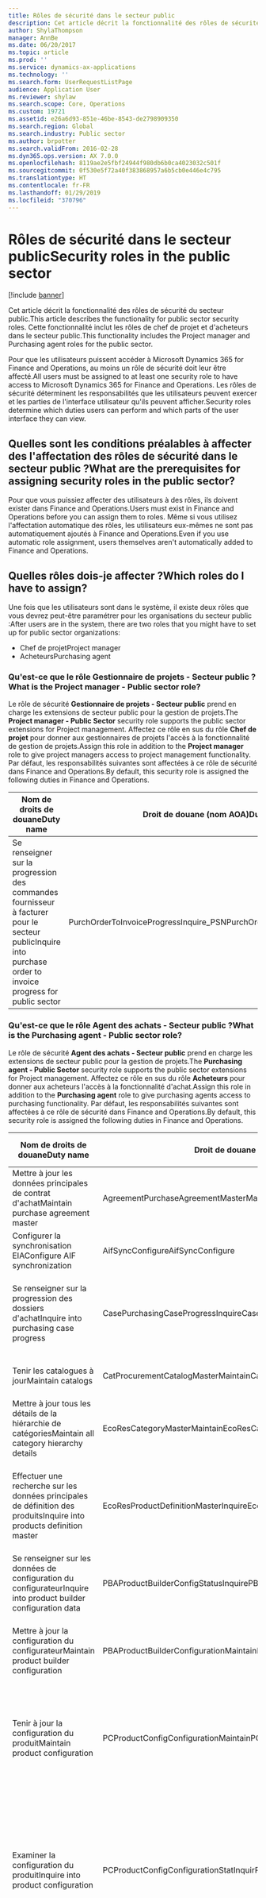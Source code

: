 ```yaml
---
title: Rôles de sécurité dans le secteur public
description: Cet article décrit la fonctionnalité des rôles de sécurité du secteur public. Cette fonctionnalité inclut les rôles de chef de projet et d'acheteurs dans le secteur public.
author: ShylaThompson
manager: AnnBe
ms.date: 06/20/2017
ms.topic: article
ms.prod: ''
ms.service: dynamics-ax-applications
ms.technology: ''
ms.search.form: UserRequestListPage
audience: Application User
ms.reviewer: shylaw
ms.search.scope: Core, Operations
ms.custom: 19721
ms.assetid: e26a6d93-851e-46be-8543-de2798909350
ms.search.region: Global
ms.search.industry: Public sector
ms.author: brpotter
ms.search.validFrom: 2016-02-28
ms.dyn365.ops.version: AX 7.0.0
ms.openlocfilehash: 8119ae2e5fbf24944f980db6b0ca4023032c501f
ms.sourcegitcommit: 0f530e5f72a40f383868957a6b5cb0e446e4c795
ms.translationtype: HT
ms.contentlocale: fr-FR
ms.lasthandoff: 01/29/2019
ms.locfileid: "370796"
---
```

# <a name="security-roles-in-the-public-sector"></a><span data-ttu-id="b9f60-104">Rôles de sécurité dans le secteur public</span><span class="sxs-lookup"><span data-stu-id="b9f60-104">Security roles in the public sector</span></span>

[!include [banner](../includes/banner.md)]

<span data-ttu-id="b9f60-105">Cet article décrit la fonctionnalité des rôles de sécurité du secteur public.</span><span class="sxs-lookup"><span data-stu-id="b9f60-105">This article describes the functionality for public sector security roles.</span></span> <span data-ttu-id="b9f60-106">Cette fonctionnalité inclut les rôles de chef de projet et d'acheteurs dans le secteur public.</span><span class="sxs-lookup"><span data-stu-id="b9f60-106">This functionality includes the Project manager and Purchasing agent roles for the public sector.</span></span>

<span data-ttu-id="b9f60-107">Pour que les utilisateurs puissent accéder à Microsoft Dynamics 365 for Finance and Operations, au moins un rôle de sécurité doit leur être affecté.</span><span class="sxs-lookup"><span data-stu-id="b9f60-107">All users must be assigned to at least one security role to have access to Microsoft Dynamics 365 for Finance and Operations.</span></span> <span data-ttu-id="b9f60-108">Les rôles de sécurité déterminent les responsabilités que les utilisateurs peuvent exercer et les parties de l'interface utilisateur qu'ils peuvent afficher.</span><span class="sxs-lookup"><span data-stu-id="b9f60-108">Security roles determine which duties users can perform and which parts of the user interface they can view.</span></span>

## <a name="what-are-the-prerequisites-for-assigning-security-roles-in-the-public-sector"></a><span data-ttu-id="b9f60-109">Quelles sont les conditions préalables à affecter des l'affectation des rôles de sécurité dans le secteur public ?</span><span class="sxs-lookup"><span data-stu-id="b9f60-109">What are the prerequisites for assigning security roles in the public sector?</span></span>
<span data-ttu-id="b9f60-110">Pour que vous puissiez affecter des utilisateurs à des rôles, ils doivent exister dans Finance and Operations.</span><span class="sxs-lookup"><span data-stu-id="b9f60-110">Users must exist in Finance and Operations before you can assign them to roles.</span></span> <span data-ttu-id="b9f60-111">Même si vous utilisez l'affectation automatique des rôles, les utilisateurs eux-mêmes ne sont pas automatiquement ajoutés à Finance and Operations.</span><span class="sxs-lookup"><span data-stu-id="b9f60-111">Even if you use automatic role assignment, users themselves aren't automatically added to Finance and Operations.</span></span>

## <a name="which-roles-do-i-have-to-assign"></a><span data-ttu-id="b9f60-112">Quelles rôles dois-je affecter ?</span><span class="sxs-lookup"><span data-stu-id="b9f60-112">Which roles do I have to assign?</span></span>
<span data-ttu-id="b9f60-113">Une fois que les utilisateurs sont dans le système, il existe deux rôles que vous devrez peut-être paramétrer pour les organisations du secteur public :</span><span class="sxs-lookup"><span data-stu-id="b9f60-113">After users are in the system, there are two roles that you might have to set up for public sector organizations:</span></span>

-   <span data-ttu-id="b9f60-114">Chef de projet</span><span class="sxs-lookup"><span data-stu-id="b9f60-114">Project manager</span></span>
-   <span data-ttu-id="b9f60-115">Acheteurs</span><span class="sxs-lookup"><span data-stu-id="b9f60-115">Purchasing agent</span></span>

### <a name="what-is-the-project-manager---public-sector-role"></a><span data-ttu-id="b9f60-116">Qu'est-ce que le rôle Gestionnaire de projets - Secteur public ?</span><span class="sxs-lookup"><span data-stu-id="b9f60-116">What is the Project manager - Public sector role?</span></span>

<span data-ttu-id="b9f60-117">Le rôle de sécurité **Gestionnaire de projets - Secteur public** prend en charge les extensions de secteur public pour la gestion de projets.</span><span class="sxs-lookup"><span data-stu-id="b9f60-117">The **Project manager - Public Sector** security role supports the public sector extensions for Project management.</span></span> <span data-ttu-id="b9f60-118">Affectez ce rôle en sus du rôle **Chef de projet** pour donner aux gestionnaires de projets l'accès à la fonctionnalité de gestion de projets.</span><span class="sxs-lookup"><span data-stu-id="b9f60-118">Assign this role in addition to the **Project manager** role to give project managers access to project management functionality.</span></span> <span data-ttu-id="b9f60-119">Par défaut, les responsabilités suivantes sont affectées à ce rôle de sécurité dans Finance and Operations.</span><span class="sxs-lookup"><span data-stu-id="b9f60-119">By default, this security role is assigned the following duties in Finance and Operations.</span></span>

| <span data-ttu-id="b9f60-120">Nom de droits de douane</span><span class="sxs-lookup"><span data-stu-id="b9f60-120">Duty name</span></span>                                                         | <span data-ttu-id="b9f60-121">Droit de douane (nom AOA)</span><span class="sxs-lookup"><span data-stu-id="b9f60-121">Duty AOT name</span></span>                           | <span data-ttu-id="b9f60-122">Description du droit</span><span class="sxs-lookup"><span data-stu-id="b9f60-122">Duty description</span></span>                                                                |
|-------------------------------------------------------------------|-----------------------------------------|---------------------------------------------------------------------------------|
| <span data-ttu-id="b9f60-123">Se renseigner sur la progression des commandes fournisseur à facturer pour le secteur public</span><span class="sxs-lookup"><span data-stu-id="b9f60-123">Inquire into purchase order to invoice progress for public sector</span></span> | <span data-ttu-id="b9f60-124">PurchOrderToInvoiceProgressInquire\_PSN</span><span class="sxs-lookup"><span data-stu-id="b9f60-124">PurchOrderToInvoiceProgressInquire\_PSN</span></span> | <span data-ttu-id="b9f60-125">Répondre aux demandes de renseignements sur le statut du processus « de la commande fournisseur à la facture ».</span><span class="sxs-lookup"><span data-stu-id="b9f60-125">Respond to inquiries about the status of the purchase order–to–invoice process.</span></span> |

### <a name="what-is-the-purchasing-agent---public-sector-role"></a><span data-ttu-id="b9f60-126">Qu'est-ce que le rôle Agent des achats - Secteur public ?</span><span class="sxs-lookup"><span data-stu-id="b9f60-126">What is the Purchasing agent - Public sector role?</span></span>

<span data-ttu-id="b9f60-127">Le rôle de sécurité **Agent des achats - Secteur public** prend en charge les extensions de secteur public pour la gestion de projets.</span><span class="sxs-lookup"><span data-stu-id="b9f60-127">The **Purchasing agent - Public Sector** security role supports the public sector extensions for Project management.</span></span> <span data-ttu-id="b9f60-128">Affectez ce rôle en sus du rôle **Acheteurs** pour donner aux acheteurs l'accès à la fonctionnalité d'achat.</span><span class="sxs-lookup"><span data-stu-id="b9f60-128">Assign this role in addition to the **Purchasing agent** role to give purchasing agents access to purchasing functionality.</span></span> <span data-ttu-id="b9f60-129">Par défaut, les responsabilités suivantes sont affectées à ce rôle de sécurité dans Finance and Operations.</span><span class="sxs-lookup"><span data-stu-id="b9f60-129">By default, this security role is assigned the following duties in Finance and Operations.</span></span>

| <span data-ttu-id="b9f60-130">Nom de droits de douane</span><span class="sxs-lookup"><span data-stu-id="b9f60-130">Duty name</span></span>                                                       | <span data-ttu-id="b9f60-131">Droit de douane (nom AOA)</span><span class="sxs-lookup"><span data-stu-id="b9f60-131">Duty AOT name</span></span>                            | <span data-ttu-id="b9f60-132">Description du droit</span><span class="sxs-lookup"><span data-stu-id="b9f60-132">Duty description</span></span>                                                                                        |
|-----------------------------------------------------------------|------------------------------------------|---------------------------------------------------------------------------------------------------------|
| <span data-ttu-id="b9f60-133">Mettre à jour les données principales de contrat d'achat</span><span class="sxs-lookup"><span data-stu-id="b9f60-133">Maintain purchase agreement master</span></span>                              | <span data-ttu-id="b9f60-134">AgreementPurchaseAgreementMasterMaintain</span><span class="sxs-lookup"><span data-stu-id="b9f60-134">AgreementPurchaseAgreementMasterMaintain</span></span> | <span data-ttu-id="b9f60-135">Mettre à jour les détails de contrats d'achat.</span><span class="sxs-lookup"><span data-stu-id="b9f60-135">Maintain the details of purchase agreements.</span></span>                                                            |
| <span data-ttu-id="b9f60-136">Configurer la synchronisation EIA</span><span class="sxs-lookup"><span data-stu-id="b9f60-136">Configure AIF synchronization</span></span>                                   | <span data-ttu-id="b9f60-137">AifSyncConfigure</span><span class="sxs-lookup"><span data-stu-id="b9f60-137">AifSyncConfigure</span></span>                         | <span data-ttu-id="b9f60-138">Spécifier des filtres sur les ports.</span><span class="sxs-lookup"><span data-stu-id="b9f60-138">Specify filters on ports.</span></span>                                                                               |
| <span data-ttu-id="b9f60-139">Se renseigner sur la progression des dossiers d'achat</span><span class="sxs-lookup"><span data-stu-id="b9f60-139">Inquire into purchasing case progress</span></span>                           | <span data-ttu-id="b9f60-140">CasePurchasingCaseProgressInquire</span><span class="sxs-lookup"><span data-stu-id="b9f60-140">CasePurchasingCaseProgressInquire</span></span>        | <span data-ttu-id="b9f60-141">Répondre aux demandes de renseignements sur le statut des dossiers d'achat.</span><span class="sxs-lookup"><span data-stu-id="b9f60-141">Respond to inquiries about the status of purchasing cases.</span></span>                                              |
| <span data-ttu-id="b9f60-142">Tenir les catalogues à jour</span><span class="sxs-lookup"><span data-stu-id="b9f60-142">Maintain catalogs</span></span>                                               | <span data-ttu-id="b9f60-143">CatProcurementCatalogMasterMaintain</span><span class="sxs-lookup"><span data-stu-id="b9f60-143">CatProcurementCatalogMasterMaintain</span></span>      | <span data-ttu-id="b9f60-144">Mettre à jour tous les types de catalogues.</span><span class="sxs-lookup"><span data-stu-id="b9f60-144">Maintain all types of catalogs.</span></span>                                                                         |
| <span data-ttu-id="b9f60-145">Mettre à jour tous les détails de la hiérarchie de catégories</span><span class="sxs-lookup"><span data-stu-id="b9f60-145">Maintain all category hierarchy details</span></span>                         | <span data-ttu-id="b9f60-146">EcoResCategoryMasterMaintain</span><span class="sxs-lookup"><span data-stu-id="b9f60-146">EcoResCategoryMasterMaintain</span></span>             | <span data-ttu-id="b9f60-147">Mettre à jour les catégories.</span><span class="sxs-lookup"><span data-stu-id="b9f60-147">Maintain categories.</span></span>                                                                                    |
| <span data-ttu-id="b9f60-148">Effectuer une recherche sur les données principales de définition des produits</span><span class="sxs-lookup"><span data-stu-id="b9f60-148">Inquire into products definition master</span></span>                         | <span data-ttu-id="b9f60-149">EcoResProductDefinitionMasterInquire</span><span class="sxs-lookup"><span data-stu-id="b9f60-149">EcoResProductDefinitionMasterInquire</span></span>     | <span data-ttu-id="b9f60-150">Répondre aux demandes concernant les données principales pour les définitions de produits</span><span class="sxs-lookup"><span data-stu-id="b9f60-150">Respond to inquiries about master data for product definitions.</span></span>                                         |
| <span data-ttu-id="b9f60-151">Se renseigner sur les données de configuration du configurateur</span><span class="sxs-lookup"><span data-stu-id="b9f60-151">Inquire into product builder configuration data</span></span>                 | <span data-ttu-id="b9f60-152">PBAProductBuilderConfigStatusInquire</span><span class="sxs-lookup"><span data-stu-id="b9f60-152">PBAProductBuilderConfigStatusInquire</span></span>     | <span data-ttu-id="b9f60-153">Ouvrir et réviser les configurations du configurateur.</span><span class="sxs-lookup"><span data-stu-id="b9f60-153">Open and review product builder configurations.</span></span>                                                         |
| <span data-ttu-id="b9f60-154">Mettre à jour la configuration du configurateur</span><span class="sxs-lookup"><span data-stu-id="b9f60-154">Maintain product builder configuration</span></span>                          | <span data-ttu-id="b9f60-155">PBAProductBuilderConfigurationMaintain</span><span class="sxs-lookup"><span data-stu-id="b9f60-155">PBAProductBuilderConfigurationMaintain</span></span>   | <span data-ttu-id="b9f60-156">Modifier et mettre à jour les configurations du configurateur.</span><span class="sxs-lookup"><span data-stu-id="b9f60-156">Edit and update product builder configurations.</span></span>                                                         |
| <span data-ttu-id="b9f60-157">Tenir à jour la configuration du produit</span><span class="sxs-lookup"><span data-stu-id="b9f60-157">Maintain product configuration</span></span>                                  | <span data-ttu-id="b9f60-158">PCProductConfigConfigurationMaintain</span><span class="sxs-lookup"><span data-stu-id="b9f60-158">PCProductConfigConfigurationMaintain</span></span>     | <span data-ttu-id="b9f60-159">Mettre à jour une configuration basé sur les contraintes pour les modèles de configuration de produit.</span><span class="sxs-lookup"><span data-stu-id="b9f60-159">Maintain a constraint-based configuration for product configuration models.</span></span>                             |
| <span data-ttu-id="b9f60-160">Examiner la configuration du produit</span><span class="sxs-lookup"><span data-stu-id="b9f60-160">Inquire into product configuration</span></span>                              | <span data-ttu-id="b9f60-161">PCProductConfigConfigurationStatInquir</span><span class="sxs-lookup"><span data-stu-id="b9f60-161">PCProductConfigConfigurationStatInquir</span></span>   | <span data-ttu-id="b9f60-162">Répondre aux demandes de renseignements sur les données principales de configuration pour les modèles de configuration de produits basée sur les contraintes.</span><span class="sxs-lookup"><span data-stu-id="b9f60-162">Respond to inquiries about configuration master data for constraint-based product configuration models.</span></span> |
| <span data-ttu-id="b9f60-163">Mettre à jour les paramètres de gestion d'impression de configuration des achats</span><span class="sxs-lookup"><span data-stu-id="b9f60-163">Maintain purchase setup print management settings</span></span>               | <span data-ttu-id="b9f60-164">PrintMgmtPurchaseSettingsMaintain</span><span class="sxs-lookup"><span data-stu-id="b9f60-164">PrintMgmtPurchaseSettingsMaintain</span></span>        | <span data-ttu-id="b9f60-165">Mettre à jour les paramètres de gestion d'impression pour le paramétrage des achats.</span><span class="sxs-lookup"><span data-stu-id="b9f60-165">Maintain print management settings for purchase setups.</span></span>                                                 |
| <span data-ttu-id="b9f60-166">Mettre à jour les paramètres de gestion d'impression des documents d'achats</span><span class="sxs-lookup"><span data-stu-id="b9f60-166">Maintain purchase document print management settings</span></span>            | <span data-ttu-id="b9f60-167">PrintMgmtPurchDocumentSettingsMaintain</span><span class="sxs-lookup"><span data-stu-id="b9f60-167">PrintMgmtPurchDocumentSettingsMaintain</span></span>   | <span data-ttu-id="b9f60-168">Mettre à jour les paramètres de gestion d'impression des documents d'achat.</span><span class="sxs-lookup"><span data-stu-id="b9f60-168">Maintain print management settings for purchase documents.</span></span>                                              |
| <span data-ttu-id="b9f60-169">Se renseigner sur les politiques d'achat</span><span class="sxs-lookup"><span data-stu-id="b9f60-169">Inquire into purchasing policies</span></span>                                | <span data-ttu-id="b9f60-170">ProcPurchasingProcessInquire</span><span class="sxs-lookup"><span data-stu-id="b9f60-170">ProcPurchasingProcessInquire</span></span>             | <span data-ttu-id="b9f60-171">Répondre aux demandes de renseignements sur les stratégies régissant le processus d'achat.</span><span class="sxs-lookup"><span data-stu-id="b9f60-171">Respond to inquiries about policies that govern the purchasing process.</span></span>                                 |
| <span data-ttu-id="b9f60-172">Se renseigner sur les politiques d'achat pour le secteur public</span><span class="sxs-lookup"><span data-stu-id="b9f60-172">Inquire into purchasing policies for public sector</span></span>              | <span data-ttu-id="b9f60-173">ProcPurchasingProcessInquire\_PSN</span><span class="sxs-lookup"><span data-stu-id="b9f60-173">ProcPurchasingProcessInquire\_PSN</span></span>        | <span data-ttu-id="b9f60-174">Répondre aux demandes de renseignements sur les stratégies du secteur public régissant le processus d'achat.</span><span class="sxs-lookup"><span data-stu-id="b9f60-174">Respond to inquiries about public sector policies that govern the purchasing process.</span></span>                   |
| <span data-ttu-id="b9f60-175">Approuver le contrat d'achat</span><span class="sxs-lookup"><span data-stu-id="b9f60-175">Approve purchase agreement</span></span>                                      | <span data-ttu-id="b9f60-176">PurchaseAgreementWFMaintain</span><span class="sxs-lookup"><span data-stu-id="b9f60-176">PurchaseAgreementWFMaintain</span></span>              | <span data-ttu-id="b9f60-177">Réviser et approuver les contrats d'achat dans un workflow.</span><span class="sxs-lookup"><span data-stu-id="b9f60-177">Review and approve purchase agreements in a workflow.</span></span>                                                   |
| <span data-ttu-id="b9f60-178">Tenir à jour les commandes fournisseur</span><span class="sxs-lookup"><span data-stu-id="b9f60-178">Maintain purchase orders</span></span>                                        | <span data-ttu-id="b9f60-179">PurchOrderMaintain</span><span class="sxs-lookup"><span data-stu-id="b9f60-179">PurchOrderMaintain</span></span>                       | <span data-ttu-id="b9f60-180">Documenter et enregistrer les commandes fournisseur</span><span class="sxs-lookup"><span data-stu-id="b9f60-180">Document and record purchase orders.</span></span>                                                                    |
| <span data-ttu-id="b9f60-181">Tenir à jour la consolidation des demandes d'achat</span><span class="sxs-lookup"><span data-stu-id="b9f60-181">Maintain purchase requisition consolidation</span></span>                     | <span data-ttu-id="b9f60-182">PurchReqConsolidationMaintain</span><span class="sxs-lookup"><span data-stu-id="b9f60-182">PurchReqConsolidationMaintain</span></span>            | <span data-ttu-id="b9f60-183">Mettre à jour le processus de consolidation des demandes d'achat.</span><span class="sxs-lookup"><span data-stu-id="b9f60-183">Maintain the purchase requisition consolidation process.</span></span>                                                |
| <span data-ttu-id="b9f60-184">Tenir à jour la création de commandes fournisseur à partir de demandes d'achat</span><span class="sxs-lookup"><span data-stu-id="b9f60-184">Maintain creation of purchase orders from purchase requisitions</span></span> | <span data-ttu-id="b9f60-185">PurchReqOrderFromRequisitionMaintain</span><span class="sxs-lookup"><span data-stu-id="b9f60-185">PurchReqOrderFromRequisitionMaintain</span></span>     | <span data-ttu-id="b9f60-186">Lancer les commandes fournisseur à partir de demandes d'achat.</span><span class="sxs-lookup"><span data-stu-id="b9f60-186">Release purchase orders from purchase requisitions.</span></span>                                                     |
| <span data-ttu-id="b9f60-187">Approuver les demandes d'achat</span><span class="sxs-lookup"><span data-stu-id="b9f60-187">Approve purchase requisitions</span></span>                                   | <span data-ttu-id="b9f60-188">PurchReqPurchaseRequisitionApprove</span><span class="sxs-lookup"><span data-stu-id="b9f60-188">PurchReqPurchaseRequisitionApprove</span></span>       | <span data-ttu-id="b9f60-189">Approuver et autoriser les demandes d'achat.</span><span class="sxs-lookup"><span data-stu-id="b9f60-189">Approve and authorize purchase requisitions.</span></span>                                                            |
| <span data-ttu-id="b9f60-190">Mettre à jour toutes les demandes d'achat</span><span class="sxs-lookup"><span data-stu-id="b9f60-190">Maintain all purchase requisitions</span></span>                              | <span data-ttu-id="b9f60-191">PurchReqPurchaseRequisitionMaintainAll</span><span class="sxs-lookup"><span data-stu-id="b9f60-191">PurchReqPurchaseRequisitionMaintainAll</span></span>   | <span data-ttu-id="b9f60-192">Modifier et mettre à jour les demandes d'achat.</span><span class="sxs-lookup"><span data-stu-id="b9f60-192">Edit and update purchase requisitions.</span></span>                                                                  |
| <span data-ttu-id="b9f60-193">Afficher les demandes d'achat en attente</span><span class="sxs-lookup"><span data-stu-id="b9f60-193">View purchase requisitions on hold</span></span>                              | <span data-ttu-id="b9f60-194">PurchReqTableView</span><span class="sxs-lookup"><span data-stu-id="b9f60-194">PurchReqTableView</span></span>                        | <span data-ttu-id="b9f60-195">Ouvrir et réviser les demandes d'achat en attente.</span><span class="sxs-lookup"><span data-stu-id="b9f60-195">Open and review purchase requisitions that are on hold.</span></span>                                                 |
| <span data-ttu-id="b9f60-196">Mettre à jour le questionnaire d'appel d'offre</span><span class="sxs-lookup"><span data-stu-id="b9f60-196">Maintain request for quotation questionnaire</span></span>                    | <span data-ttu-id="b9f60-197">PurchRFQQuestionnaireMaintain</span><span class="sxs-lookup"><span data-stu-id="b9f60-197">PurchRFQQuestionnaireMaintain</span></span>            | <span data-ttu-id="b9f60-198">Modifier et mettre à jour les questionnaires d'appel d'offre.</span><span class="sxs-lookup"><span data-stu-id="b9f60-198">Edit and update request for quotation (RFQ) questionnaires.</span></span>                                             |
| <span data-ttu-id="b9f60-199">Mettre à jour l'appel d'offre</span><span class="sxs-lookup"><span data-stu-id="b9f60-199">Maintain request for quotation</span></span>                                  | <span data-ttu-id="b9f60-200">PurchRFQRequestForQuoteMaintain</span><span class="sxs-lookup"><span data-stu-id="b9f60-200">PurchRFQRequestForQuoteMaintain</span></span>          | <span data-ttu-id="b9f60-201">Modifier et mettre à jour les appels d'offre.</span><span class="sxs-lookup"><span data-stu-id="b9f60-201">Edit and update RFQs.</span></span>                                                                                   |
| <span data-ttu-id="b9f60-202">Tenir à jour les réponses aux appels d'offre</span><span class="sxs-lookup"><span data-stu-id="b9f60-202">Maintain request for quotation replies</span></span>                          | <span data-ttu-id="b9f60-203">PurchRFQRequestForQuoteReplyMaintain</span><span class="sxs-lookup"><span data-stu-id="b9f60-203">PurchRFQRequestForQuoteReplyMaintain</span></span>     | <span data-ttu-id="b9f60-204">Modifier et mettre à jour les réponses aux appels d'offre.</span><span class="sxs-lookup"><span data-stu-id="b9f60-204">Edit and update RFQ replies.</span></span>                                                                            |
| <span data-ttu-id="b9f60-205">Tenir à jour les offres scellées</span><span class="sxs-lookup"><span data-stu-id="b9f60-205">Maintain sealed bids</span></span>                                            | <span data-ttu-id="b9f60-206">PurchRFQSealedBids</span><span class="sxs-lookup"><span data-stu-id="b9f60-206">PurchRFQSealedBids</span></span>                       | <span data-ttu-id="b9f60-207">Modifier et mettre à jour les offres scellées.</span><span class="sxs-lookup"><span data-stu-id="b9f60-207">Edit and update sealed bids.</span></span>                                                                            |
| <span data-ttu-id="b9f60-208">Se renseigner sur le statut de paiement des factures fournisseur</span><span class="sxs-lookup"><span data-stu-id="b9f60-208">Inquire about payment status for vendor invoices</span></span>                | <span data-ttu-id="b9f60-209">VendInvoice4paymentStatusInquire\_RU</span><span class="sxs-lookup"><span data-stu-id="b9f60-209">VendInvoice4paymentStatusInquire\_RU</span></span>     | <span data-ttu-id="b9f60-210">Répondre aux demandes de renseignements sur le statut de paiement des factures fournisseur.</span><span class="sxs-lookup"><span data-stu-id="b9f60-210">Respond to inquiries about the payment status for vendor invoices.</span></span>                                      |
| <span data-ttu-id="b9f60-211">Tenir à jour les factures fournisseur pour le paiement</span><span class="sxs-lookup"><span data-stu-id="b9f60-211">Maintain vendor invoices for payment</span></span>                            | <span data-ttu-id="b9f60-212">VendInvoice4PaymMaintain\_RU</span><span class="sxs-lookup"><span data-stu-id="b9f60-212">VendInvoice4PaymMaintain\_RU</span></span>             | <span data-ttu-id="b9f60-213">Modifier et mettre à jour les factures fournisseur pour paiement.</span><span class="sxs-lookup"><span data-stu-id="b9f60-213">Edit and update vendor invoices for payment.</span></span>                                                            |
| <span data-ttu-id="b9f60-214">Mettre à jour les données principales de fournisseur potentiel</span><span class="sxs-lookup"><span data-stu-id="b9f60-214">Maintain prospective vendor master</span></span>                              | <span data-ttu-id="b9f60-215">VendProspectiveVendorMasterMaintain</span><span class="sxs-lookup"><span data-stu-id="b9f60-215">VendProspectiveVendorMasterMaintain</span></span>      | <span data-ttu-id="b9f60-216">Modifier et mettre à jour les données principales de fournisseur potentiel.</span><span class="sxs-lookup"><span data-stu-id="b9f60-216">Edit and update the prospective vendor master.</span></span>                                                          |
| <span data-ttu-id="b9f60-217">Mettre à jour les demandes fournisseur initiées par les employés</span><span class="sxs-lookup"><span data-stu-id="b9f60-217">Maintain employee-initiated vendor requests</span></span>                     | <span data-ttu-id="b9f60-218">VendRequestEmployeeVendorRequestMaintain</span><span class="sxs-lookup"><span data-stu-id="b9f60-218">VendRequestEmployeeVendorRequestMaintain</span></span> | <span data-ttu-id="b9f60-219">Documenter et enregistrer les demandes fournisseur initiées par les employés.</span><span class="sxs-lookup"><span data-stu-id="b9f60-219">Document and record employee-initiated vendor requests.</span></span>                                                 |
| <span data-ttu-id="b9f60-220">Se renseigner sur le statut des demandes initiées par les fournisseurs</span><span class="sxs-lookup"><span data-stu-id="b9f60-220">Inquire into vendor-initiated request status</span></span>                    | <span data-ttu-id="b9f60-221">VendRequestVendorInitiateRequestInquire</span><span class="sxs-lookup"><span data-stu-id="b9f60-221">VendRequestVendorInitiateRequestInquire</span></span>  | <span data-ttu-id="b9f60-222">Répondre aux demandes de renseignements sur le statut des demandes initiées par les fournisseurs.</span><span class="sxs-lookup"><span data-stu-id="b9f60-222">Respond to inquiries about the status on vendor-initiated requests.</span></span>                                     |
| <span data-ttu-id="b9f60-223">Effectuer une recherche sur les données principales de fournisseur non sollicité</span><span class="sxs-lookup"><span data-stu-id="b9f60-223">Inquire into unsolicited vendor master</span></span>                          | <span data-ttu-id="b9f60-224">VendUnsolicitedVendorMasterInquire</span><span class="sxs-lookup"><span data-stu-id="b9f60-224">VendUnsolicitedVendorMasterInquire</span></span>       | <span data-ttu-id="b9f60-225">Répondre aux demandes concernant les données principales de fournisseur non sollicité.</span><span class="sxs-lookup"><span data-stu-id="b9f60-225">Respond to inquiries about unsolicited vendor master data.</span></span>                                              |
| <span data-ttu-id="b9f60-226">Mettre à jour les demandes utilisateur fournisseur</span><span class="sxs-lookup"><span data-stu-id="b9f60-226">Maintain vendor user requests</span></span>                                   | <span data-ttu-id="b9f60-227">VendUserRequestMaintain</span><span class="sxs-lookup"><span data-stu-id="b9f60-227">VendUserRequestMaintain</span></span>                  | <span data-ttu-id="b9f60-228">Mettre à jour et soumettre les demandes de l'utilisateur fournisseur.</span><span class="sxs-lookup"><span data-stu-id="b9f60-228">Maintain and submit vendor user requests.</span></span>                                                               |
| <span data-ttu-id="b9f60-229">Mettre à jour les données principales sur le fournisseur</span><span class="sxs-lookup"><span data-stu-id="b9f60-229">Maintain vendor master</span></span>                                          | <span data-ttu-id="b9f60-230">VendVendorMasterMaintain</span><span class="sxs-lookup"><span data-stu-id="b9f60-230">VendVendorMasterMaintain</span></span>                 | <span data-ttu-id="b9f60-231">Modifier et mettre à jour les données principales de fournisseur</span><span class="sxs-lookup"><span data-stu-id="b9f60-231">Edit and update the vendor master.</span></span>                                                                      |
| <span data-ttu-id="b9f60-232">Mettre à jour les questionnaires fournisseur</span><span class="sxs-lookup"><span data-stu-id="b9f60-232">Maintain vendor questionnaires</span></span>                                  | <span data-ttu-id="b9f60-233">VendVendorQuestionnaireMaintain</span><span class="sxs-lookup"><span data-stu-id="b9f60-233">VendVendorQuestionnaireMaintain</span></span>          | <span data-ttu-id="b9f60-234">Créer et mettre à jour les informations du questionnaire fournisseur.</span><span class="sxs-lookup"><span data-stu-id="b9f60-234">Create and update vendor questionnaire information.</span></span>                                                     |
| <span data-ttu-id="b9f60-235">Se renseigner sur les performances du workflow</span><span class="sxs-lookup"><span data-stu-id="b9f60-235">Inquire into workflow performance</span></span>                               | <span data-ttu-id="b9f60-236">WorkflowViewWorkflowPerf</span><span class="sxs-lookup"><span data-stu-id="b9f60-236">WorkflowViewWorkflowPerf</span></span>                 | <span data-ttu-id="b9f60-237">Afficher les états sur les performances des workflows.</span><span class="sxs-lookup"><span data-stu-id="b9f60-237">View reports about the performance of workflows.</span></span>                                                        |

## <a name="what-do-i-do-next"></a><span data-ttu-id="b9f60-238">Que faire ensuite ?</span><span class="sxs-lookup"><span data-stu-id="b9f60-238">What do I do next?</span></span>
<span data-ttu-id="b9f60-239">Une fois les utilisateurs créés, vous les affectez à des rôles sur la page **Affecter des utilisateurs aux rôles**.</span><span class="sxs-lookup"><span data-stu-id="b9f60-239">After the users are created, you assign them to roles on the **Assign users to roles** page.</span></span>

<a name="additional-resources"></a><span data-ttu-id="b9f60-240">Ressources supplémentaires</span><span class="sxs-lookup"><span data-stu-id="b9f60-240">Additional resources</span></span>
--------

[<span data-ttu-id="b9f60-241">sécurité basée sur les rôles</span><span class="sxs-lookup"><span data-stu-id="b9f60-241">Role-based security</span></span>](../../dev-itpro/sysadmin/role-based-security.md)



